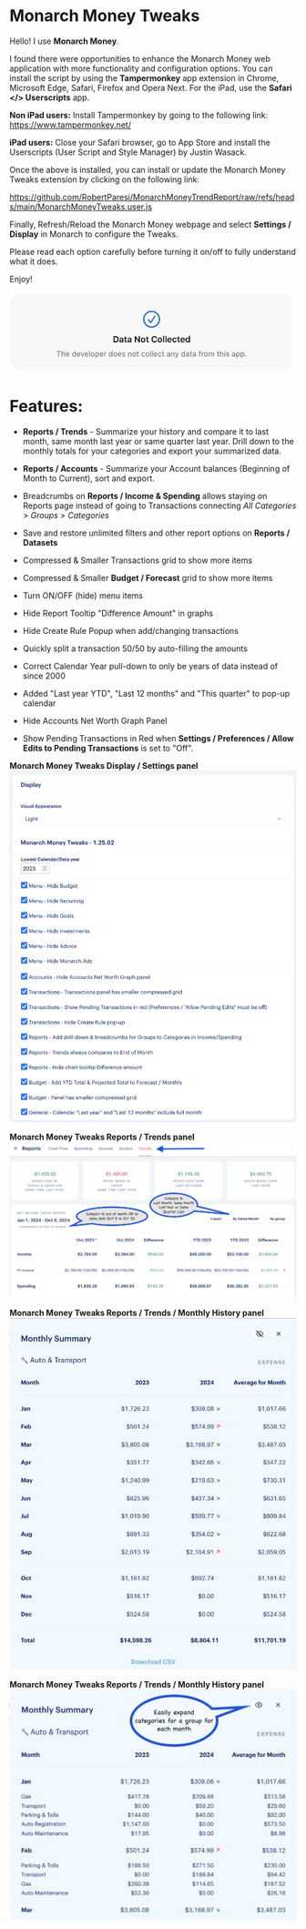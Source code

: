 # Monarch Money Tweaks

Hello!  I use **Monarch Money**.  

I found there were opportunities to enhance the Monarch Money web application with more functionality and configuration options. You can install the script by using the **Tampermonkey** app extension in Chrome, Microsoft Edge, Safari, Firefox and Opera Next.  For the iPad, use the **Safari </> Userscripts** app.


**Non iPad users:** Install Tampermonkey by going to the following link:  https://www.tampermonkey.net/

**iPad users:** Close your Safari browser, go to App Store and install the Userscripts (User Script and Style Manager) by Justin Wasack.



Once the above is installed, you can install or update the Monarch Money Tweaks extension by clicking on the following link:

https://github.com/RobertParesi/MonarchMoneyTrendReport/raw/refs/heads/main/MonarchMoneyTweaks.user.js



Finally, Refresh/Reload the Monarch Money webpage and select **Settings / Display** in Monarch to configure the Tweaks.

Please read each option carefully before turning it on/off to fully understand what it does. 

Enjoy!

![Settings](/images/MM_SettingsDeveloper.png)


# Features:

* **Reports / Trends** - Summarize your history and compare it to last month, same month last year or same quarter last year.  Drill down to the monthly totals for your categories and export your summarized data. 

* **Reports / Accounts** - Summarize your Account balances (Beginning of Month to Current), sort and export.

* Breadcrumbs on **Reports / Income & Spending** allows staying on Reports page instead of going to Transactions connecting _All Categories > Groups > Categories_ 

* Save and restore unlimited filters and other report options on **Reports / Datasets**

* Compressed & Smaller Transactions grid to show more items

* Compressed & Smaller **Budget / Forecast** grid to show more items
  
* Turn ON/OFF (hide) menu items

* Hide Report Tooltip "Difference Amount" in graphs

* Hide Create Rule Popup when add/changing transactions

* Quickly split a transaction 50/50 by auto-filling the amounts

* Correct Calendar Year pull-down to only be years of data instead of since 2000

* Added "Last year YTD", "Last 12 months" and "This quarter" to pop-up calendar

* Hide Accounts Net Worth Graph Panel

* Show Pending Transactions in Red when **Settings / Preferences / Allow Edits to Pending Transactions** is set to "Off".



**Monarch Money Tweaks Display / Settings panel**
![Settings](/images/MM_Settings.png)


**Monarch Money Tweaks Reports / Trends panel**
![Trends](/images/MM_Trends.png)


**Monarch Money Tweaks Reports / Trends / Monthly History panel**
![Trends Monthly History](/images/MM_Month_History.png)


**Monarch Money Tweaks Reports / Trends / Monthly History panel**
![Trends Monthly History](/images/MM_Month_History2.png)



